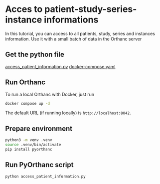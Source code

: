 # Acces to patient-study-series-instance informations

In this tutorial, you can access to all patients, study, series and instances information. Use it with a small batch of 
data in the Orthanc server

## Get the python file
[access_patient_information.py](./access_patient_information.py)
[docker-compose.yaml](./docker-compose.yaml)

## Run Orthanc

To run a local Orthanc with Docker, just run 
```bash
docker compose up -d
```

The default URL (if running locally) is `http://localhost:8042`.

## Prepare environment
```bash
python3 -m venv .venv
source .venv/bin/activate
pip install pyorthanc
```

## Run PyOrthanc script
```bash
python access_patient_information.py
```